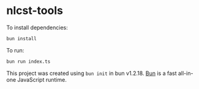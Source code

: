 # nlcst-tools

To install dependencies:

```bash
bun install
```

To run:

```bash
bun run index.ts
```

This project was created using `bun init` in bun v1.2.18. [Bun](https://bun.sh) is a fast all-in-one JavaScript runtime.
